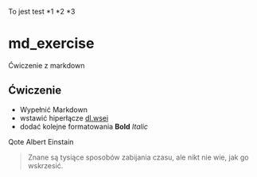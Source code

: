 To jest test
*1
*2
*3
# md_exercise
Ćwiczenie z markdown
## Ćwiczenie
* Wypełnić Markdown
* wstawić hiperłącze [dl.wsei](https://dl.wsei.lublin.pl/)
* dodać kolejne formatowania
__Bold__
_Italic_

Qote Albert Einstain
> Znane są tysiące sposobów zabijania czasu, ale nikt nie wie, jak go wskrzesić.
